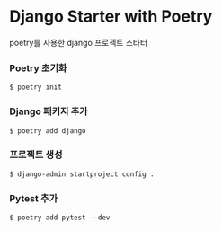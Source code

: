 # Django Starter with Poetry

poetry를 사용한 django 프로젝트 스타터

### Poetry 초기화

```shell
$ poetry init
```

### Django 패키지 추가

```shell
$ poetry add django
```

### 프로젝트 생성

```shell
$ django-admin startproject config .
```

### Pytest 추가

```shell
$ poetry add pytest --dev
```

